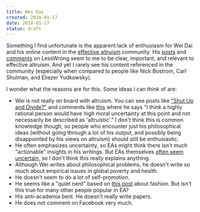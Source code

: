 ```yaml
---
title: Wei Dai
created: 2018-01-17
date: 2018-01-17
status: draft
---
```


Something I find unfortunate is the apparent lack of enthusiasm for Wei Dai and his online content in the [effective altruism]() community. His [posts](http://lesswrong.com/user/Wei_Dai/submitted/) and [comments](http://lesswrong.com/user/Wei_Dai/comments/) on LessWrong seem to me to be clear, important, and relevant to effective altruism. And yet I rarely see his content referenced in the community (especially when compared to people like Nick Bostrom, Carl Shulman, and Eliezer Yudkowsky).

I wonder what the reasons are for this. Some ideas I can think of are:

* Wei is not really on board with altruism. You can see posts like ["Shut Up and Divide?"](http://lesswrong.com/lw/1r9/shut_up_and_divide/) and comments like [this](http://lesswrong.com/lw/cv9/building_toward_a_friendly_ai_team/6rvp) where he says "I think a highly rational person would have high moral uncertainty at this point and not necessarily be described as 'altruistic'." I don't think this is common knowledge though, so people who encounter just his philosophical ideas (without going through a lot of his output, and possibly being disappointed by his views on altruism) should still be enthusiastic.
* He often emphasizes uncertainty, so EAs might think there isn't much "actionable" insights in his writings. But EAs themselves [often seem uncertain](https://www.facebook.com/vipulnaik.r/posts/10213221225461126), so I don't think this really explains anything.
* Although Wei writes about philosophical problems, he doesn't write so much about empirical issues in global poverty and health.
* He doesn't seem to do a lot of self-promotion.
* He seems like a "quiet nerd" based on [this post](http://lesswrong.com/lw/66y/what_do_bad_clothes_signal_about_you/) about fashion. But isn't this true for many other people popular in EA?
* His anti-academia bent. He doesn't really write papers.
* He does not comment on Facebook very much.
